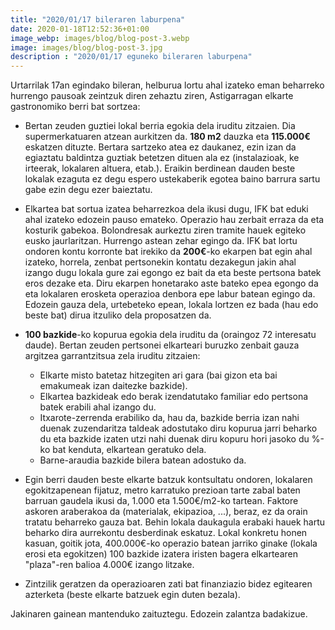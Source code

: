 ```yaml
---
title: "2020/01/17 bileraren laburpena"
date: 2020-01-18T12:52:36+01:00
image_webp: images/blog/blog-post-3.webp
image: images/blog/blog-post-3.jpg
description : "2020/01/17 eguneko bileraren laburpena"
---
```


Urtarrilak 17an egindako bileran, helburua lortu ahal izateko eman beharreko hurrengo pausoak zeintzuk diren zehaztu ziren, Astigarragan elkarte gastronomiko berri bat sortzea:

- Bertan zeuden guztiei lokal berria egokia dela iruditu zitzaien. Dia supermerkatuaren atzean aurkitzen da. **180 m2** dauzka eta **115.000€** eskatzen dituzte. Bertara sartzeko atea ez daukanez, ezin izan da egiaztatu baldintza guztiak betetzen dituen ala ez (instalazioak, ke irteerak, lokalaren altuera, etab.). Eraikin berdinean dauden beste lokalak ezaguta ez degu espero ustekaberik egotea baino barrura sartu gabe ezin degu ezer baieztatu.

- Elkartea bat sortua izatea beharrezkoa dela ikusi dugu, IFK bat eduki ahal izateko edozein pauso emateko. Operazio hau zerbait erraza da eta kosturik gabekoa. Bolondresak aurkeztu ziren tramite hauek egiteko eusko jaurlaritzan. Hurrengo astean zehar egingo da. IFK bat lortu ondoren kontu korronte bat irekiko da **200€**-ko ekarpen bat egin ahal izateko, horrela, zenbat pertsonekin kontatu dezakegun jakin ahal izango dugu lokala gure zai egongo ez bait da eta beste pertsona batek eros dezake eta. Diru ekarpen honetarako aste bateko epea egongo da eta lokalaren erosketa operazioa denbora epe labur batean egingo da. Edozein gauza dela, urtebeteko epean, lokala lortzen ez bada (hau edo beste bat) dirua itzuliko dela proposatzen da.

- **100 bazkide**-ko kopurua egokia dela iruditu da (oraingoz 72 interesatu daude). Bertan zeuden pertsonei elkarteari buruzko zenbait gauza argitzea garrantzitsua zela iruditu zitzaien:

	- Elkarte misto batetaz hitzegiten ari gara (bai gizon eta bai emakumeak izan daitezke bazkide).
	- Elkartea bazkideak edo berak izendatutako familiar edo pertsona batek erabili ahal izango du.
	- Itxarote-zerrenda erabiliko da, hau da, bazkide berria izan nahi duenak zuzendaritza taldeak adostutako diru kopurua jarri beharko du eta bazkide izaten utzi nahi duenak diru kopuru hori jasoko du %-ko bat kenduta, elkartean geratuko dela.
	- Barne-araudia bazkide bilera batean adostuko da.

- Egin berri dauden beste elkarte batzuk kontsultatu ondoren, lokalaren egokitzapenean fijatuz, metro karratuko prezioan tarte zabal baten barruan gaudela ikusi da, 1.000 eta 1.500€/m2-ko tartean. Faktore askoren araberakoa da (materialak, ekipazioa, ...), beraz, ez da orain tratatu beharreko gauza bat. Behin lokala daukagula erabaki hauek hartu beharko dira aurrekontu desberdinak eskatuz. Lokal konkretu honen kasuan, goitik jota, 400.000€-ko operazio batean jarriko ginake (lokala erosi eta egokitzen) 100 bazkide izatera iristen bagera elkartearen "plaza"-ren balioa 4.000€ izango litzake.

- Zintzilik geratzen da operazioaren zati bat finanziazio bidez egitearen azterketa (beste elkarte batzuek egin duten bezala).

Jakinaren gainean mantenduko zaituztegu. Edozein zalantza badakizue.